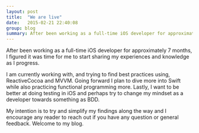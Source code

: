```yaml
---
layout: post
title:  "We are live"
date:   2015-02-21 22:40:08
group: blog
summary: After been working as a full-time iOS developer for approximately 7 months, I figured it was time for me to start sharing my experiences and knowledge as I progress.
---
```


After been working as a full-time iOS developer for approximately 7 months, I figured it was time for me to start sharing my experiences and knowledge as I progress.

I am currently working with, and trying to find best practices using, ReactiveCocoa and MVVM. Going forward I plan to dive more into Swift while also practicing functional programming more. Lastly, I want to be better at doing testing in iOS and perhaps try to change my mindset as a developer towards something as BDD. 

My intention is to try and simplify my findings along the way and I encourage any reader to reach out if you have any question or general feedback. Welcome to my blog.
